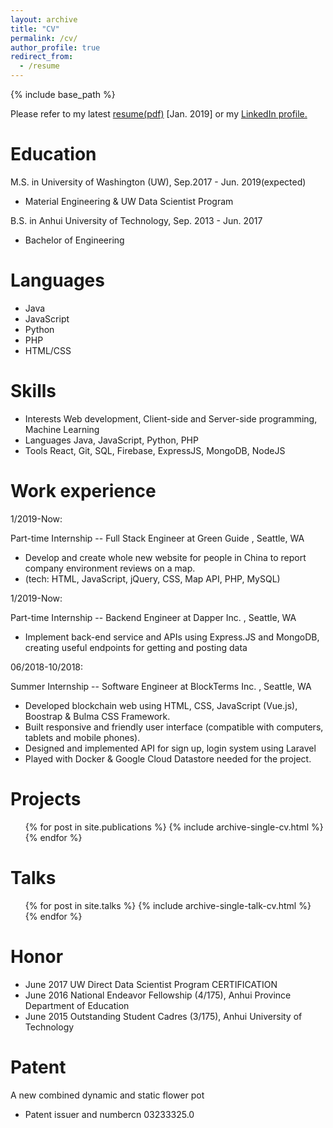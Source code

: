 ```yaml
---
layout: archive
title: "CV"
permalink: /cv/
author_profile: true
redirect_from:
  - /resume
---
```


{% include base_path %}


Please refer to my latest  <a href= "https://tutu1995.github.io/files/Jing_Resume.pdf">resume(pdf)</a>
[Jan. 2019] or my <a href= "https://www.linkedin.com/in/jing-tu-318615156/"> LinkedIn profile.</a>


Education
======
M.S. in University of Washington (UW), Sep.2017 - Jun. 2019(expected)
* Material Engineering & UW Data Scientist Program 

B.S. in Anhui University of Technology, Sep. 2013 - Jun. 2017
* Bachelor of Engineering

Languages
======
* Java
* JavaScript
* Python
* PHP
* HTML/CSS



Skills
======
* Interests Web development, Client-side and Server-side programming, Machine Learning
* Languages Java, JavaScript, Python, PHP
* Tools React, Git, SQL, Firebase, ExpressJS, MongoDB, NodeJS


Work experience
======

1/2019-Now:

Part-time Internship -- Full Stack Engineer at Green Guide , Seattle, WA
  * Develop and create whole new website for people in China to report company environment reviews on a map.
  * (tech: HTML, JavaScript, jQuery, CSS, Map API, PHP, MySQL)
  
1/2019-Now:

Part-time Internship -- Backend Engineer at Dapper Inc. , Seattle, WA 
  * Implement back-end service and APIs using Express.JS and MongoDB, creating useful endpoints for getting and posting data

06/2018-10/2018:

Summer Internship -- Software Engineer at BlockTerms Inc. , Seattle, WA  
  * Developed blockchain web using HTML, CSS, JavaScript (Vue.js), Boostrap & Bulma CSS Framework.
  * Built responsive and friendly user interface (compatible with computers, tablets and mobile phones).
  * Designed and implemented API for sign up, login system using Laravel
  * Played with Docker & Google Cloud Datastore needed for the project.
  
Projects
======
  <ul>{% for post in site.publications %}
    {% include archive-single-cv.html %}
  {% endfor %}</ul>
  
Talks
======
  <ul>{% for post in site.talks %}
    {% include archive-single-talk-cv.html %}
  {% endfor %}</ul>
  
  
Honor
======
* June 2017 UW Direct Data Scientist Program CERTIFICATION
* June 2016 National Endeavor Fellowship (4/175), Anhui Province Department of Education
* June 2015 Outstanding Student Cadres (3/175), Anhui University of Technology

  
Patent
======
A new combined dynamic and static flower pot
* Patent issuer and numbercn 03233325.0
